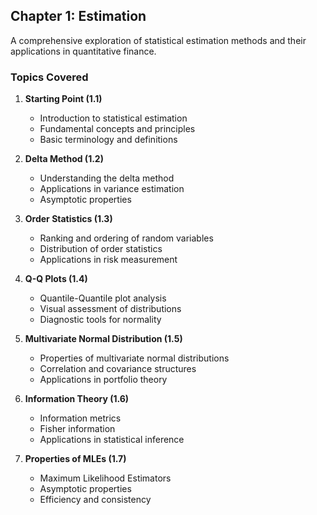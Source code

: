 ## Chapter 1: Estimation

A comprehensive exploration of statistical estimation methods and their applications in quantitative finance.

### Topics Covered

1. **Starting Point (1.1)**

   - Introduction to statistical estimation
   - Fundamental concepts and principles
   - Basic terminology and definitions

2. **Delta Method (1.2)**

   - Understanding the delta method
   - Applications in variance estimation
   - Asymptotic properties

3. **Order Statistics (1.3)**

   - Ranking and ordering of random variables
   - Distribution of order statistics
   - Applications in risk measurement

4. **Q-Q Plots (1.4)**

   - Quantile-Quantile plot analysis
   - Visual assessment of distributions
   - Diagnostic tools for normality

5. **Multivariate Normal Distribution (1.5)**

   - Properties of multivariate normal distributions
   - Correlation and covariance structures
   - Applications in portfolio theory

6. **Information Theory (1.6)**

   - Information metrics
   - Fisher information
   - Applications in statistical inference

7. **Properties of MLEs (1.7)**
   - Maximum Likelihood Estimators
   - Asymptotic properties
   - Efficiency and consistency
